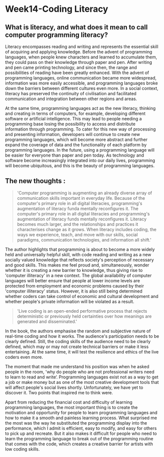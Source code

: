 # Week14-Coding Literacy

## What is literacy, and what does it mean to call computer programming literacy?

Literacy encompasses reading and writing and represents the essential skill of acquiring and applying knowledge. Before the advent of programming languages, when people knew characters and learned to accumulate them, they could pass on their knowledge through paper and pen. After writing and pen came printing technology, and since then, the range and possibilities of reading have been greatly enhanced. With the advent of programming languages, online communication became more widespread, information was more easily accessible, and programming languages broke down the barriers between different cultures even more. In a social context, literacy has preserved the continuity of civilisation and facilitated communication and integration between other regions and areas.

At the same time, programming languages act as the new literacy, thinking and creating in terms of computers, for example, developing different software or artificial intelligence. This may lead to people needing a programming base losing the possibility to access and distribute information through programming. To cater for this new way of processing and presenting information, developers will continue to create new programming languages, which will become more abstract and further expand the coverage of data and the functionality of each platform by programming languages. In the future, using a programming language will be easier for everyone than paper and pen today. As technology and software become increasingly integrated into our daily lives, programming will become ubiquitous, and this is the beauty of programming languages.

## The new thoughts :

>'Computer programming is augmenting an already diverse array of communication skills important in everyday life. Because of the computer's primary role in all digital literacies, programming's augmentation of literacy funda mentally reconfigures it. The computer's primary role in all digital literacies and programming's augmentation of literacy funds mentally reconfigures it. Literacy becomes much larger, and the relationships and practices it characterises change as it grows. When literacy includes coding, the ways we experience, teach, and move with our skills, social paradigms, communication technologies, and information all shift.'

The author highlights that programming is about to become a more widely held and universally helpful skill, with code reading and writing as a new socially valued knowledge that reflects society's perception of necessary and good skills. This makes me feel proud and, simultaneously, wonder whether it is creating a new barrier to knowledge, thus giving rise to 'computer illiteracy' in a new context. The global availability of computer languages will better ensure that people at lower income levels are protected from employment and economic problems caused by their 'computer illiteracy' status. However, it is also still being determined whether coders can take control of economic and cultural development and whether people's private information will be violated as a result.

>'Live coding is an open-ended performative process that rejects deterministic or previously held certainties over how meanings are generated and disseminated.'

In the book, the authors emphasise the random and subjective nature of real-time coding and how it works. The audience's participation needs to be clearly defined. Still, the coding skills of the audience need to be clearly defined, which may or may not create technical barriers or make it less entertaining. At the same time, it will test the resilience and ethics of the live coders even more.

The moment that made me understand his position was when he asked people in the room, 'why do people who are not professional writers need to learn to read and write‘. Programming languages exist not as a way to get a job or make money but as one of the most creative development tools that will affect people's social lives shortly. Unfortunately, we have yet to discover it.
Two points that inspired me to think were.

Apart from reducing the financial cost and difficulty of learning programming languages, the most important thing is to create the motivation and opportunity for people to learn programming languages and how to make it a smooth and painless learning process.
What surprised me the most was the way he substituted the programming display into the performance, which I admit is efficient, easy to modify, and easy for others to pick up and recreate. But it also makes it difficult for people who need to learn the programming language to break out of the programming routine that comes with the code, which creates a creative barrier for artists with low coding skills.

